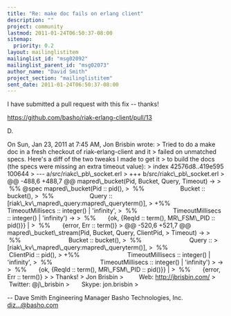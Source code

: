 ```yaml
---
title: "Re: make doc fails on erlang client"
description: ""
project: community
lastmod: 2011-01-24T06:50:37-08:00
sitemap:
  priority: 0.2
layout: mailinglistitem
mailinglist_id: "msg02092"
mailinglist_parent_id: "msg02073"
author_name: "David Smith"
project_section: "mailinglistitem"
sent_date: 2011-01-24T06:50:37-08:00
---
```



I have submitted a pull request with this fix -- thanks!

https://github.com/basho/riak-erlang-client/pull/13

D.

On Sun, Jan 23, 2011 at 7:45 AM, Jon Brisbin  wrote:
&gt; Tried to do a make doc in a fresh checkout of riak-erlang-client and it
&gt; failed on unmatched specs. Here's a diff of the two tweaks I made to get it
&gt; to build the docs (the specs were missing an extra timeout value):
&gt; index 42576d8..419e595 100644
&gt; --- a/src/riakc\\_pb\\_socket.erl
&gt; +++ b/src/riakc\\_pb\\_socket.erl
&gt; @@ -488,6 +488,7 @@ mapred\\_bucket(Pid, Bucket, Query, Timeout) -&gt;
&gt;  %% @spec mapred\\_bucket(Pid :: pid(),
&gt;  %%                     Bucket :: bucket(),
&gt;  %%                     Query :: [riak\\_kv\\_mapred\\_query:mapred\\_queryterm()],
&gt; +%%                     TimeoutMillisecs :: integer() | 'infinity',
&gt;  %%                     TimeoutMillisecs :: integer() | 'infinity') -&gt;
&gt;  %%       {ok, {ReqId :: term(), MR\\_FSM\\_PID :: pid()}} |
&gt;  %%       {error, Err :: term()}
&gt; @@ -520,6 +521,7 @@ mapred\\_bucket\\_stream(Pid, Bucket, Query, ClientPid,
&gt; Timeout) -&gt;
&gt;  %%                            Bucket :: bucket(),
&gt;  %%                            Query ::
&gt; [riak\\_kv\\_mapred\\_query:mapred\\_queryterm()],
&gt;  %%                            ClientPid :: pid(),
&gt; +%%                            TimeoutMillisecs :: integer() | 'infinity',
&gt;  %%                            TimeoutMillisecs :: integer() | 'infinity')
&gt; -&gt;
&gt;  %%       {ok, {ReqId :: term(), MR\\_FSM\\_PID :: pid()}} |
&gt;  %%       {error, Err :: term()}
&gt;
&gt; Thanks!
&gt; Jon Brisbin
&gt;         Web: http://jbrisbin.com/
&gt;     Twitter: @j\\_brisbin
&gt;       Skype: jon.brisbin
&gt;


-- 
Dave Smith
Engineering Manager
Basho Technologies, Inc.
diz...@basho.com

